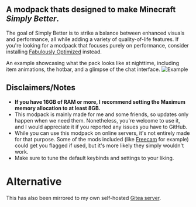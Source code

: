 ## A modpack thats designed to make Minecraft _**Simply Better**_.

The goal of Simply Better is to strike a balance between enhanced visuals and performance, all while adding a variety of quality-of-life features. If you're looking for a modpack that focuses purely on performance, consider installing [Fabulously Optimized](https://modrinth.com/modpack/fabulously-optimized) instead.

An example showcasing what the pack looks like at nighttime, including item animations, the hotbar, and a glimpse of the chat interface.
![Example](https://i.imgur.com/USClnp6.png)

## **Disclaimers/Notes**
- **If you have 16GB of RAM or more, I recommend setting the Maximum memory allocation to at least 8GB.**
- This modpack is mainly made for me and some friends, so updates only happen when we need them. Nonetheless, you're welcome to use it, and I would appreciate it if you reported any issues you have to GitHub.
- While you can use this modpack on online servers, it's not entirely made for that purpose. Some of the mods included (like [Freecam](https://modrinth.com/mod/freecam) for example) could get you flagged if used, but it's more likely they simply wouldn't work.
- Make sure to tune the default keybinds and settings to your liking.

# Alternative
This has also been mirrored to my own self-hosted [Gitea server](https://git.swightshome.xyz/Swight/swightshome).
